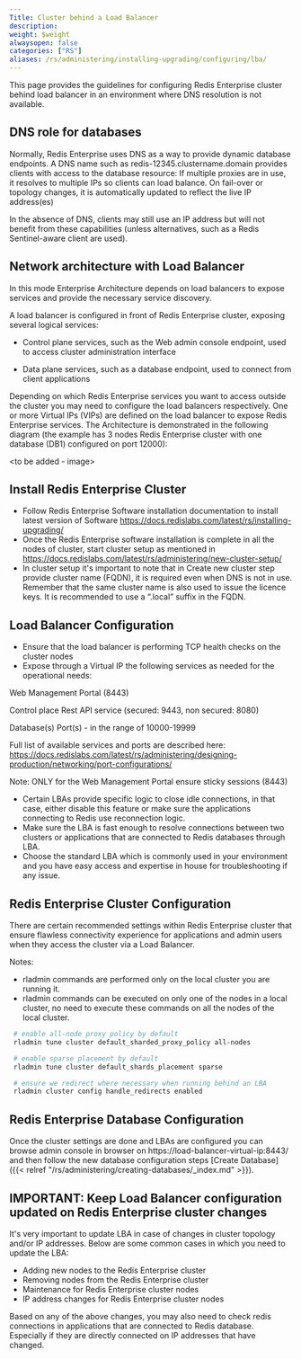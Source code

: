 ```yaml
---
Title: Cluster behind a Load Balancer
description:
weight: $weight
alwaysopen: false
categories: ["RS"]
aliases: /rs/administering/installing-upgrading/configuring/lba/
---
```

This page provides the guidelines for configuring Redis Enterprise cluster behind load balancer in an environment where DNS resolution is not available.

## DNS role for databases
Normally, Redis Enterprise uses DNS as a way to provide dynamic database endpoints.  A DNS name such as redis-12345.clustername.domain provides clients with access to the database resource:
If multiple proxies are in use, it resolves to multiple IPs so clients can load balance.
On fail-over or topology changes, it is automatically updated to reflect the live IP address(es)

In the absence of DNS, clients may still use an IP address but will not benefit from these capabilities (unless alternatives, such as a Redis Sentinel-aware client are used).

## Network architecture with Load Balancer
In this mode Enterprise Architecture depends on load balancers to expose services and provide the necessary service discovery.

A load balancer is configured in front of Redis Enterprise cluster, exposing several logical services:

- Control plane services, such as the Web admin console endpoint, used to access cluster administration interface

- Data plane services, such as a database endpoint, used to connect from client applications

Depending on which Redis Enterprise services you want to access outside the cluster you may need to configure the load balancers respectively. One or more Virtual IPs (VIPs) are defined on the load balancer to expose Redis Enterprise services.
The Architecture is demonstrated in the following diagram (the example has 3 nodes Redis Enterprise cluster with one database (DB1) configured on port 12000):

<to be added - image>

## Install Redis Enterprise Cluster
- Follow Redis Enterprise Software installation documentation to install latest version of Software https://docs.redislabs.com/latest/rs/installing-upgrading/
- Once the Redis Enterprise software installation is complete in all the nodes of cluster, start cluster setup as mentioned in https://docs.redislabs.com/latest/rs/administering/new-cluster-setup/
- In cluster setup it's important to note that in Create new cluster step provide cluster name (FQDN), it is required even when DNS is not in use. Remember that the same cluster name is also used to issue the licence keys. It is recommended to use a “.local” suffix in the FQDN.

## Load Balancer Configuration
- Ensure that the load balancer is performing TCP health checks on the cluster nodes
- Expose through a Virtual IP the following services as needed for the operational needs:

 Web Management Portal (8443)
 
 Control place Rest API service (secured: 9443, non secured: 8080)
 
 Database(s) Port(s) - in the range of 10000-19999
 
Full list of available services and ports are described here: https://docs.redislabs.com/latest/rs/administering/designing-production/networking/port-configurations/

Note: ONLY for the Web Management Portal ensure sticky sessions (8443)
- Certain LBAs provide specific logic to close idle connections, in that case, either disable this feature or make sure the applications connecting to Redis use reconnection logic.
- Make sure the LBA is fast enough to resolve connections between two clusters or applications that are connected to Redis databases through LBA.
- Choose the standard LBA which is commonly used in your environment and you have easy access and expertise in house for troubleshooting if any issue. 

## Redis Enterprise Cluster Configuration
There are certain recommended settings within Redis Enterprise cluster that ensure flawless connectivity experience for applications and admin users when they access the cluster via a Load Balancer.

Notes: 
- rladmin commands are performed only on the local cluster you are running it. 
- rladmin commands can be executed on only one of the nodes in a local cluster, no need to execute these commands on all the nodes of the local cluster.

```sh
 # enable all-node proxy policy by default
 rladmin tune cluster default_sharded_proxy_policy all-nodes

 # enable sparse placement by default
 rladmin tune cluster default_shards_placement sparse

 # ensure we redirect where necessary when running behind an LBA
 rladmin cluster config handle_redirects enabled
 ```
## Redis Enterprise Database Configuration

Once the cluster settings are done and LBAs are configured you can browse admin console in browser on https://load-balancer-virtual-ip:8443/ and then follow the new database configuration steps 
[Create
Database]({{< relref "/rs/administering/creating-databases/_index.md" >}}).

## IMPORTANT: Keep Load Balancer configuration updated on Redis Enterprise cluster changes

It's very important to update LBA in case of changes in cluster topology and/or IP addresses. Below are some common cases in which you need to update the LBA:

- Adding new nodes to the Redis Enterprise cluster
- Removing nodes from the Redis Enterprise cluster
- Maintenance for Redis Enterprise cluster nodes
- IP address changes for Redis Enterprise cluster nodes

Based on any of the above changes, you may also need to check redis connections in applications that are connected to Redis database. Especially if they are directly connected on IP addresses that have changed. 


